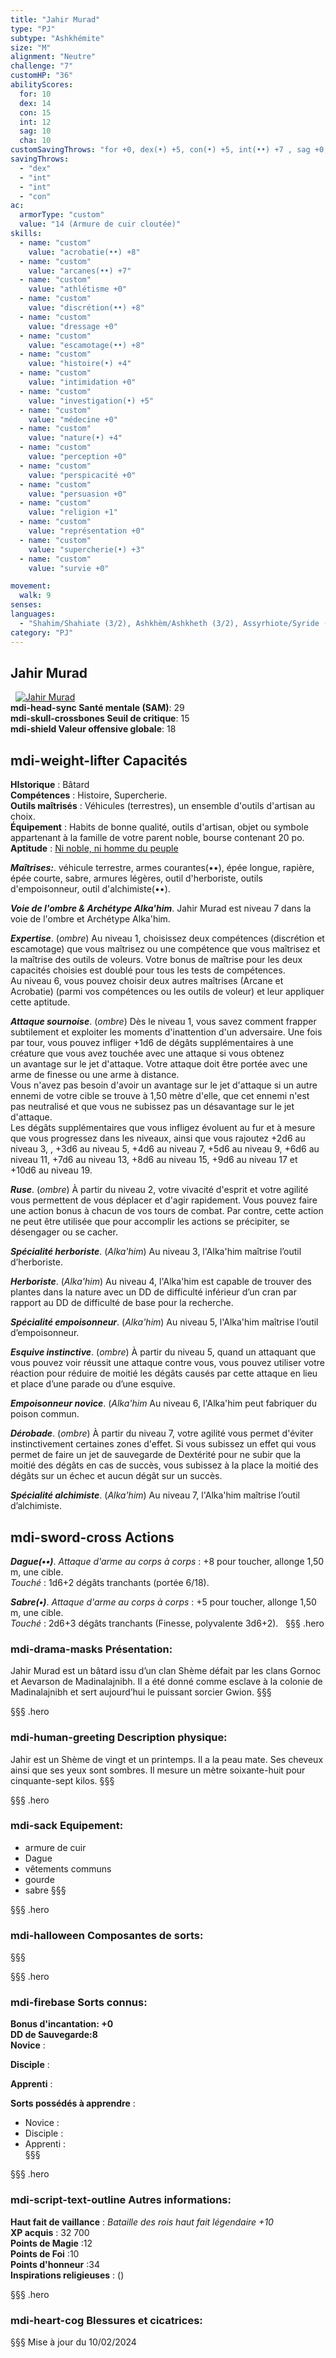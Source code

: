 ```yaml
---
title: "Jahir Murad"
type: "PJ"
subtype: "Ashkhémite"
size: "M"
alignment: "Neutre"
challenge: "7"
customHP: "36"
abilityScores:
  for: 10
  dex: 14
  con: 15
  int: 12
  sag: 10
  cha: 10
customSavingThrows: "for +0, dex(•) +5, con(•) +5, int(••) +7 , sag +0, cha(•) +0 "
savingThrows:
  - "dex"
  - "int"
  - "int"
  - "con"
ac:
  armorType: "custom"
  value: "14 (Armure de cuir cloutée)"
skills:
  - name: "custom"
    value: "acrobatie(••) +8"
  - name: "custom"
    value: "arcanes(••) +7"
  - name: "custom"
    value: "athlétisme +0"
  - name: "custom"
    value: "discrétion(••) +8"
  - name: "custom"
    value: "dressage +0"
  - name: "custom"
    value: "escamotage(••) +8"
  - name: "custom"
    value: "histoire(•) +4"
  - name: "custom"
    value: "intimidation +0"
  - name: "custom"
    value: "investigation(•) +5"
  - name: "custom"
    value: "médecine +0"
  - name: "custom"
    value: "nature(•) +4"
  - name: "custom"
    value: "perception +0"
  - name: "custom"
    value: "perspicacité +0"
  - name: "custom"
    value: "persuasion +0"
  - name: "custom"
    value: "religion +1"
  - name: "custom"
    value: "représentation +0"
  - name: "custom"
    value: "supercherie(•) +3"
  - name: "custom"
    value: "survie +0"

movement:
  walk: 9
senses:
languages:
  - "Shahim/Shahiate (3/2), Ashkhèm/Ashkheth (3/2), Assyrhiote/Syride (3/2)"
category: "PJ"
---
```

## Jahir Murad
&nbsp;
[![Jahir Murad](https://www.douaratil.fr/illustrations/pj/jahir300.jpeg)](https://www.douaratil.fr/illustrations/pj/jahir.jpeg)  
**<v-icon>mdi-head-sync</v-icon> Santé mentale (SAM)**: 29    
**<v-icon>mdi-skull-crossbones</v-icon> Seuil de critique**: 15          
**<v-icon>mdi-shield</v-icon> Valeur offensive globale**: 18      
## <v-icon>mdi-weight-lifter</v-icon> Capacités
**HIstorique** : Bâtard  
**Compétences** : Histoire, Supercherie.  
**Outils maîtrisés** : Véhicules (terrestres), un ensemble d'outils d'artisan au choix.  
**Équipement** : Habits de bonne qualité, outils d'artisan, objet ou symbole appartenant à la famille de votre parent noble, bourse contenant 20 po.
**Aptitude** : [Ni noble, ni homme du peuple](/personnalite-et-historique/#Ni-noble,-ni-homme-du-peuple)  

_**Maîtrises:**_. véhicule terrestre, armes courantes(••), épée longue, rapière, épée courte, sabre, armures légères, outil d'herboriste, outils d'empoisonneur, outil d'alchimiste(••).  

_**Voie de l'ombre & Archétype Alka'him**_. Jahir Murad  est niveau 7 dans la voie de l'ombre et Archétype Alka'him.  

_**Expertise**_. (*ombre*)
Au niveau 1, choisissez deux compétences (discrétion et escamotage) que vous maîtrisez ou une compétence que vous maîtrisez et la maîtrise des outils de voleurs. Votre bonus de maîtrise pour les deux capacités choisies est doublé pour tous les tests de compétences.  
Au niveau 6, vous pouvez choisir deux autres maîtrises (Arcane et Acrobatie) (parmi vos compétences ou les outils de voleur) et leur appliquer cette aptitude.   

_**Attaque sournoise**_. (*ombre*) Dès le niveau 1, vous savez comment frapper subtilement et exploiter les moments d'inattention d'un adversaire. Une fois par tour, vous pouvez infliger +1d6 de dégâts supplémentaires à une créature que vous avez touchée avec une attaque si vous obtenez un avantage sur le jet d'attaque. Votre attaque doit être portée avec une arme de finesse ou une arme à distance.  
Vous n'avez pas besoin d'avoir un avantage sur le jet d'attaque si un autre ennemi de votre cible se trouve à 1,50 mètre d'elle, que cet ennemi n'est pas neutralisé et que vous ne subissez pas un désavantage sur le jet d'attaque.  
Les dégâts supplémentaires que vous infligez évoluent au fur et à mesure que vous progressez dans les niveaux, ainsi que vous rajoutez +2d6 au niveau 3, , +3d6 au niveau 5, +4d6 au niveau 7, +5d6 au niveau 9, +6d6 au niveau 11, +7d6 au niveau 13, +8d6 au niveau 15, +9d6 au niveau 17 et +10d6 au niveau 19.   

_**Ruse**_. (*ombre*) À partir du niveau 2, votre vivacité d'esprit et votre agilité vous permettent de vous déplacer et d'agir rapidement. Vous pouvez faire une action bonus à chacun de vos tours de combat. Par contre, cette action ne peut être utilisée que pour accomplir les actions se précipiter, se désengager ou se cacher.  

_**Spécialité herboriste**_. (*Alka'him*) Au niveau 3, l'Alka'him maîtrise l’outil d’herboriste.

_**Herboriste**_. (*Alka'him*) Au niveau 4, l'Alka'him  est capable de trouver des plantes dans la nature avec un DD de difficulté inférieur d’un cran par rapport au DD de difficulté de base pour la recherche.

_**Spécialité empoisonneur**_. (*Alka'him*) Au niveau 5, l'Alka'him  maîtrise l’outil d’empoisonneur.

_**Esquive instinctive**_. (*ombre*) À partir du niveau 5, quand un attaquant que vous pouvez voir réussit une attaque contre vous, vous pouvez utiliser votre réaction pour réduire de moitié les dégâts causés par cette attaque en lieu et place d’une parade ou d’une esquive.  

_**Empoisonneur novice**_. (*Alka'him* Au niveau 6, l'Alka'him  peut fabriquer du poison commun.  

_**Dérobade**_. (*ombre*) À partir du niveau 7, votre agilité vous permet d'éviter instinctivement certaines zones d'effet. Si vous subissez un effet qui vous permet de faire un jet de sauvegarde de Dextérité pour ne subir que la moitié des dégâts en cas de succès, vous subissez à la place la moitié des dégâts sur un échec et aucun dégât sur un succès.

_**Spécialité alchimiste**_. (*Alka'him*) Au niveau 7, l'Alka'him  maîtrise l’outil d’alchimiste.  

## <v-icon>mdi-sword-cross</v-icon> Actions

_**Dague(••)**_. _Attaque d'arme au corps à corps_ : +8 pour toucher, allonge 1,50 m, une cible.  
_Touché_ : 1d6+2 dégâts tranchants (portée 6/18).  

_**Sabre(•)**_. _Attaque d'arme au corps à corps_ : +5 pour toucher, allonge 1,50 m, une cible.  
_Touché_ : 2d6+3 dégâts tranchants (Finesse, polyvalente 3d6+2).
&nbsp;
§§§ .hero
###  <v-icon>mdi-drama-masks</v-icon> Présentation:  
Jahir Murad est un bâtard issu d’un clan Shème défait par les clans Gornoc et Aevarson de Madinalajnibh. Il a été donné comme esclave à la colonie de Madinalajnibh et sert aujourd’hui le puissant sorcier Gwion.
§§§

§§§ .hero
###  <v-icon>mdi-human-greeting</v-icon> Description physique:  
Jahir est un Shème de vingt et un printemps. Il a la peau mate. Ses cheveux ainsi que ses yeux sont sombres. Il mesure un mètre soixante-huit pour cinquante-sept kilos.
§§§

§§§ .hero
### <v-icon>mdi-sack</v-icon>  Equipement:  
- armure de cuir
- Dague
- vêtements communs
- gourde
- sabre
§§§

§§§ .hero
### <v-icon>mdi-halloween</v-icon> Composantes de sorts:  




§§§

§§§ .hero
### <v-icon>mdi-firebase</v-icon> Sorts connus:  
**Bonus d'incantation: +0**  
**DD de Sauvegarde:8**  
**Novice** :

**Disciple** :  


**Apprenti** :  


**Sorts possédés à apprendre** :

- Novice :   
- Disciple :   
- Apprenti :     
§§§


§§§ .hero
### <v-icon>mdi-script-text-outline</v-icon> Autres informations:  
**Haut fait de vaillance** : *Bataille des rois haut fait légendaire +10*  
**XP acquis** : 32 700       
**Points de Magie** :12        
**Points de Foi** :10         
**Points d'honneur** :34                 
**Inspirations religieuses** : ()    


§§§ .hero
### <v-icon>mdi-heart-cog</v-icon> Blessures et cicatrices:  

§§§
Mise à jour du 10/02/2024